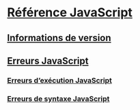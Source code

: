 # [Référence JavaScript](javascript-reference.md)
## [Informations de version](javascript-version-information.md)
## [Erreurs JavaScript](javascript-errors.md)
### [Erreurs d’exécution JavaScript](javascript-run-time-errors.md)
### [Erreurs de syntaxe JavaScript](javascript-syntax-errors.md)